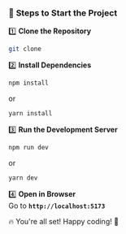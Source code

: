 ### 🚀 **Steps to Start the Project**

1️⃣ **Clone the Repository**  
```sh
git clone 
```

2️⃣ **Install Dependencies**  
```sh
npm install
```
or  
```sh
yarn install
```

3️⃣ **Run the Development Server**  
```sh
npm run dev
```
or  
```sh
yarn dev
```

4️⃣ **Open in Browser**  
Go to **`http://localhost:5173`**  

🔥 You're all set! Happy coding! 🎉